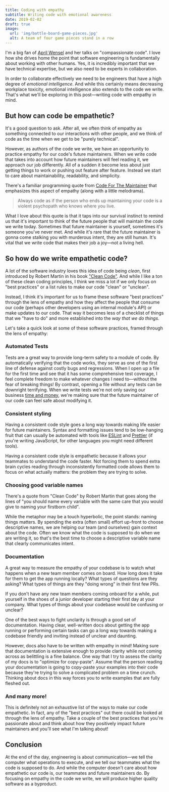 ```yaml
---
title: Coding with empathy
subtitle: Writing code with emotional awareness
date: 2019-02-02
draft: true
image:
  url: 'img/battle-board-game-pieces.jpg'
  alt: A team of four game pieces stand in a row
---
```


I'm a big fan of [April Wensel](https://compassionatecoding.com/) and her talks on "compassionate code". I love how she drives home the point that software engineering is fundamentally about working with other humans. Yes, it is incredibly important that we have technical expertise, but we also need to be experts in collaboration.

In order to collaborate effectively we need to be engineers that have a high degree of _emotional intelligence_. And while this certainly means decreasing workplace toxicity, emotional intelligence also extends to the code we write. That's what we'll be exploring in this post—writing code with empathy in mind.

## But how can code be empathetic?

It's a good question to ask. After all, we often think of empathy as something connected to our interactions with other people, and we think of code as the time when we get to be "purely technical".

However, as authors of the code we write, we have an opportunity to practice empathy for our code's future maintainers. When we write code that takes into account how future maintainers will feel reading it, we approach our job differently. All of a sudden it become less about just getting things to work or pushing out feature after feature. Instead we start to care about maintainability, readability, and simplicity.

There's a familiar programming quote from [Code For The Maintainer](http://wiki.c2.com/?CodeForTheMaintainer) that emphasizes this aspect of empathy (along with a little melodrama).

> Always code as if the person who ends up maintaining your code is a violent psychopath who knows where you live.

What I love about this quote is that it taps into our survival instinct to remind us that it's important to think of the future people that will maintain the code we write today. Sometimes that future maintainer is yourself, sometimes it's someone you've never met. And while it's rare that the future maintainer is gonna come stalking you with murderous intent, they are still human. It's vital that we write code that makes their job a joy—not a living hell.

## So how do we write empathetic code?

A lot of the software industry loves this idea of code being _clean_, first introduced by Robert Martin in his book ["Clean Code"](https://www.amazon.com/Clean-Code-Handbook-Software-Craftsmanship/dp/0132350882). And while I like a ton of these clean coding principles, I think we miss a lot if we only focus on "best practices" or a list rules to make our code "clean" or "unclean".

Instead, I think it's important for us to frame these software "best practices" through the lens of empathy and how they affect the people that consume our code (perhaps other developers using an internal module's API) or make updates to our code. That way it becomes less of a checklist of things that we "have to do" and more established into the _way that we do things_.

Let's take a quick look at some of these software practices, framed through the lens of empathy:

### Automated Tests

Tests are a great way to provide long-term safety to a module of code. By automatically verifying that the code works, they serve as one of the first line of defense against costly bugs and regressions. When I open up a file for the first time and see that it has some comprehensive test coverage, I feel complete freedom to make whatever changes I need to—without the fear of breaking things! By contrast, opening a file without any tests can be downright terrifying. When we write tests we're not only saving our business [time and money](https://medium.com/javascript-scene/the-outrageous-cost-of-skipping-tdd-code-reviews-57887064c412), we're making sure that the future maintainer of our code can feel safe about modifying it.

### Consistent styling

Having a consistent code style goes a long way towards making life easier for future maintainers. Syntax and formatting issues tend to be low-hanging fruit that can usually be automated with tools like [ESLint](https://eslint.org/) and [Prettier](https://prettier.io/) (if you're writing JavaScript, for other languages you might need different tools).

Having a consistent code style is empathetic because it allows your teammates to understand the code faster. Not forcing them to spend extra brain cycles reading through inconsistently formatted code allows them to focus on what actually matters: the problem they are trying to solve.

### Choosing good variable names

There's a quote from "Clean Code" by Robert Martin that goes along the lines of "you should name every variable with the same care that you would give to naming your firstborn child".

While the metaphor may be a touch hyperbolic, the point stands: naming things matters. By spending the extra (often small) effort up-front to choose descriptive names, we are helping our team (and ourselves) gain context about the code. Often we know what the code is supposed to do when we are writing it, so that's the best time to choose a descriptive variable name that clearly communicates intent.

### Documentation

A great way to measure the empathy of your codebase is to watch what happens when a new team member comes on board. How long does it take for them to get the app running locally? What types of questions are they asking? What types of things are they "doing wrong" in their first few PRs.

If you don't have any new team members coming onboard for a while, put yourself in the shoes of a junior developer starting their first day at your company. What types of things about your codebase would be confusing or unclear?

One of the best ways to fight unclarity is through a good set of documentation. Having clear, well-written docs about getting the app running or performing certain tasks can go a long way towards making a codebase friendly and inviting instead of unclear and daunting.

However, docs also have to be written with empathy in mind! Making sure that documentation is extensive enough to provide clarity while not coming across as belittling is a fine balance. One way that I try to assess the clarity of my docs is to "optimize for copy-paste". Assume that the person reading your documentation is going to copy-paste your examples into their code because they're trying to solve a complicated problem on a time crunch. Thinking about docs in this way forces you to write examples that are fully fleshed out.

### And many more!

This is definitely not an exhaustive list of the ways to make our code empathetic. In fact, any of the "best practices" out there could be looked at through the lens of empathy. Take a couple of the best practices that you're passionate about and think about how they positively impact future maintainers and you'll see what I'm talking about!

## Conclusion

At the end of the day, engineering is about communication—we tell the computer what operations to execute, and we tell our teammates what the code is supposed to do. And while the computer doesn't care about how empathetic our code is, our teammates and future maintainers do. By focusing on empathy in the code we write, we will produce higher quality software as a byproduct.
